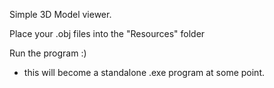 Simple 3D Model viewer.

Place your .obj files into the "Resources" folder

Run the program :) 


- this will become a standalone .exe program at some point. 
